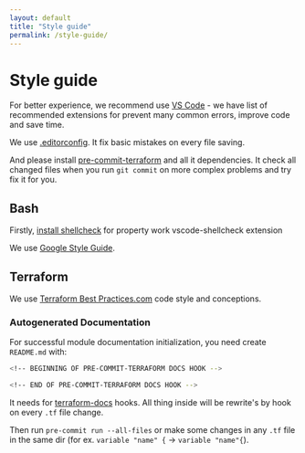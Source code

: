 ```yaml
---
layout: default
title: "Style guide"
permalink: /style-guide/
---
```


# Style guide

For better experience, we recommend use [VS Code](https://code.visualstudio.com/download) - we have list of recommended extensions for prevent many common errors, improve code and save time.

We use [.editorconfig](https://editorconfig.org/). It fix basic mistakes on every file saving.

And please install [pre-commit-terraform](https://github.com/antonbabenko/pre-commit-terraform#how-to-install) and all it dependencies. It check all changed files when you run `git commit` on more complex problems and try fix it for you.

## Bash

Firstly, [install shellcheck](https://github.com/koalaman/shellcheck#installing) for property work vscode-shellcheck extension

We use [Google Style Guide](https://google.github.io/styleguide/shellguide.html).

## Terraform

We use [Terraform Best Practices.com](https://www.terraform-best-practices.com/code-styling) code style and conceptions.

### Autogenerated Documentation

For successful module documentation initialization, you need create `README.md` with:

```bash
<!-- BEGINNING OF PRE-COMMIT-TERRAFORM DOCS HOOK -->

<!-- END OF PRE-COMMIT-TERRAFORM DOCS HOOK -->
```

It needs for [terraform-docs](https://github.com/antonbabenko/pre-commit-terraform#notes-about-terraform_docs-hooks) hooks. All thing inside will be rewrite's by hook on every `.tf` file change.

Then run `pre-commit run --all-files` or make some changes in any `.tf` file in the same dir (for ex. `variable "name" {` -> `variable "name"{`).

